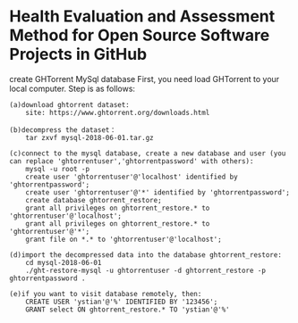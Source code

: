 #  Health Evaluation and Assessment Method for Open Source Software Projects in GitHub
create GHTorrent MySql database
First, you need load GHTorrent to your local computer. Step is as follows:
	
	(a)download ghtorrent dataset:
		site: https://www.ghtorrent.org/downloads.html
	
	(b)decompress the dataset：
		tar zxvf mysql-2018-06-01.tar.gz
	
	(c)connect to the mysql database, create a new database and user (you can replace 'ghtorrentuser','ghtorrentpassword' with others):
		mysql -u root -p
		create user 'ghtorrentuser'@'localhost' identified by 'ghtorrentpassword';
		create user 'ghtorrentuser'@'*' identified by 'ghtorrentpassword';
		create database ghtorrent_restore;
		grant all privileges on ghtorrent_restore.* to 'ghtorrentuser'@'localhost';
		grant all privileges on ghtorrent_restore.* to 'ghtorrentuser'@'*';
		grant file on *.* to 'ghtorrentuser'@'localhost';
	
	(d)import the decompressed data into the database ghtorrent_restore:
		cd mysql-2018-06-01
		./ght-restore-mysql -u ghtorrentuser -d ghtorrent_restore -p ghtorrentpassword . 
	
	(e)if you want to visit database remotely, then:
		CREATE USER 'ystian'@'%' IDENTIFIED BY '123456';
		GRANT select ON ghtorrent_restore.* TO 'ystian'@'%'


